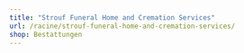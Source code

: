 ```yaml
---
title: "Strouf Funeral Home and Cremation Services"
url: /racine/strouf-funeral-home-and-cremation-services/
shop: Bestattungen
---
```


